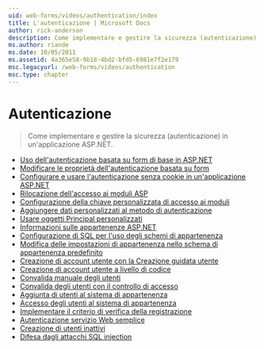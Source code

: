 ```yaml
---
uid: web-forms/videos/authentication/index
title: L'autenticazione | Microsoft Docs
author: rick-anderson
description: Come implementare e gestire la sicurezza (autenticazione) in un'applicazione ASP.NET.
ms.author: riande
ms.date: 10/05/2011
ms.assetid: 4a365e58-9b18-4bd2-bfd5-6981e7f2e179
msc.legacyurl: /web-forms/videos/authentication
msc.type: chapter
---
```

<a name="authentication"></a>Autenticazione
====================
> Come implementare e gestire la sicurezza (autenticazione) in un'applicazione ASP.NET.


- [Uso dell'autenticazione basata su form di base in ASP.NET](using-basic-forms-authentication-in-aspnet.md)
- [Modificare le proprietà dell'autenticazione basata su form](how-to-change-the-forms-authentication-properties.md)
- [Configurare e usare l'autenticazione senza cookie in un'applicazione ASP.NET](how-to-setup-and-use-cookie-less-authentication-in-an-aspnet-application.md)
- [Rilocazione dell'accesso ai moduli ASP](asp-forms-login-relocation.md)
- [Configurazione della chiave personalizzata di accesso ai moduli](forms-login-custom-key-configuration.md)
- [Aggiungere dati personalizzati al metodo di autenticazione](add-custom-data-to-the-authentication-method.md)
- [Usare oggetti Principal personalizzati](use-custom-principal-objects.md)
- [Informazioni sulle appartenenze ASP.NET](understanding-aspnet-memberships.md)
- [Configurazione di SQL per l'uso degli schemi di appartenenza](configuring-sql-to-work-with-membership-schemas.md)
- [Modifica delle impostazioni di appartenenza nello schema di appartenenza predefinito](changing-membership-settings-in-the-default-membership-schema.md)
- [Creazione di account utente con la Creazione guidata utente](creating-user-accounts-with-the-create-user-wizard.md)
- [Creazione di account utente a livello di codice](creating-user-accounts-programmatically.md)
- [Convalida manuale degli utenti](validating-users-manually.md)
- [Convalida degli utenti con il controllo di accesso](validating-users-with-the-login-control.md)
- [Aggiunta di utenti al sistema di appartenenza](adding-users-to-your-membership-system.md)
- [Accesso degli utenti al sistema di appartenenza](logging-users-into-your-membership-system.md)
- [Implementare il criterio di verifica della registrazione](implement-the-registration-verification-pattern.md)
- [Autenticazione servizio Web semplice](simple-web-service-authentication.md)
- [Creazione di utenti inattivi](creating-inactive-users.md)
- [Difesa dagli attacchi SQL injection](sql-injection-defense.md)
